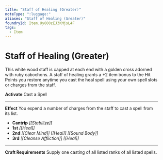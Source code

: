 ```yaml
---
title: "Staff of Healing (Greater)"
noteType: ":luggage:"
aliases: "Staff of Healing (Greater)"
foundryId: Item.Uy0O0zEJ3KMjsL4F
tags:
  - Item
---
```


# Staff of Healing (Greater)

This white wood staff is capped at each end with a golden cross adorned with ruby cabochons. A staff of healing grants a +2 item bonus to the Hit Points you restore anytime you cast the heal spell using your own spell slots or charges from the staff.

**Activate** Cast a Spell

* * *

**Effect** You expend a number of charges from the staff to cast a spell from its list.

*   **Cantrip** _[[Stabilize]]_
*   **1st** _[[Heal]]_
*   **2nd** _[[Clear Mind]]_ _[[Heal]]_ _[[Sound Body]]_
*   **3rd** _[[Cleanse Affliction]]_ _[[Heal]]_

* * *

**Craft Requirements** Supply one casting of all listed ranks of all listed spells.
